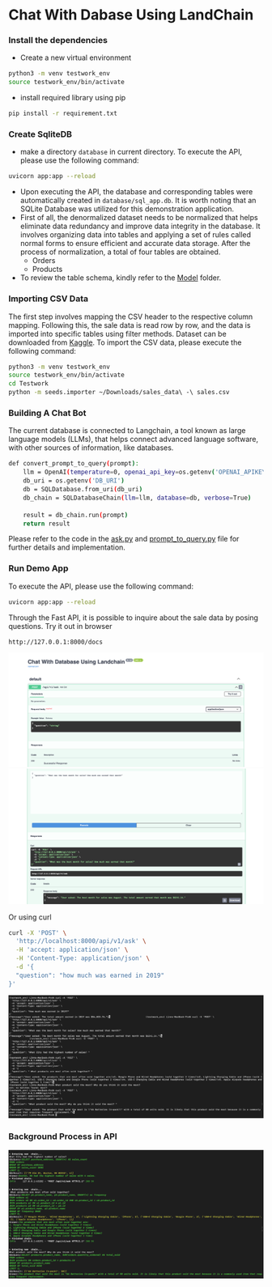 # Chat With Dabase Using LandChain

### Install the dependencies
- Create a new virtual environment
```sh
python3 -m venv testwork_env
source testwork_env/bin/activate
```
- install required library using pip
```sh
pip install -r requirement.txt
```

### Create SqliteDB
- make a directory `database` in current directory.
To execute the API, please use the following command:
```sh
uvicorn app:app --reload
```
- Upon executing the API, the database and corresponding tables were automatically created in `database/sql_app.db`. It is worth noting that an SQLite Database was utilized for this demonstration application.
- First of all, the denormalized dataset needs to be normalized that helps eliminate data redundancy and improve data integrity in the database. It involves organizing data into tables and applying a set of rules called normal forms to ensure efficient and accurate data storage. After the process of normalization, a total of four tables are obtained.
    - Orders
    - Products
- To review the table schema, kindly refer to the [Model](https://github.com/NandarLinn/ChatWithDatabaseUsingLangChain/tree/main/models) folder.
 
### Importing CSV Data
The first step involves mapping the CSV header to the respective column mapping. Following this, the sale data is read row by row, and the data is imported into specific tables using filter methods.
Dataset can be downloaded from [Kaggle](https://www.kaggle.com/datasets/knightbearr/sales-product-data).
To import the CSV data, please execute the following command:
```sh
python3 -m venv testwork_env
source testwork_env/bin/activate
cd Testwork
python -m seeds.importer ~/Downloads/sales_data\ -\ sales.csv
```

### Building A Chat Bot
The current database is connected to Langchain, a tool known as large language models (LLMs), that helps connect advanced language software, with other sources of information, like databases.
```sh
def convert_prompt_to_query(prompt):
    llm = OpenAI(temperature=0, openai_api_key=os.getenv('OPENAI_APIKEY'), model_name='gpt-3.5-turbo')
    db_uri = os.getenv('DB_URI')
    db = SQLDatabase.from_uri(db_uri)
    db_chain = SQLDatabaseChain(llm=llm, database=db, verbose=True)

    result = db_chain.run(prompt)
    return result
```
Please refer to the code in the [ask.py](https://github.com/NandarLinn/ChatWithDatabaseUsingLangChain/blob/main/apis/v1/ask.py) and [prompt_to_query.py](https://github.com/NandarLinn/ChatWithDatabaseUsingLangChain/blob/main/modules/prompt_to_query.py) file for further details and implementation.

### Run Demo App
To execute the API, please use the following command:
```sh
uvicorn app:app --reload
```
Through the Fast API, it is possible to inquire about the sale data by posing questions.
Try it out in browser
```sh
http://127.0.0.1:8000/docs
```
![Alt](https://github.com/NandarLinn/ChatWithDatabaseUsingLangChain/blob/main/pictures/1.png)
![Alt](https://github.com/NandarLinn/ChatWithDatabaseUsingLangChain/blob/main/pictures/2.png)

Or using curl
```sh
curl -X 'POST' \
  'http://localhost:8000/api/v1/ask' \
  -H 'accept: application/json' \
  -H 'Content-Type: application/json' \
  -d '{
  "question": "how much was earned in 2019"
}'
```
![Alt](https://github.com/NandarLinn/ChatWithDatabaseUsingLangChain/blob/main/pictures/3.png)

### Background Process in API
![Alt](https://github.com/NandarLinn/ChatWithDatabaseUsingLangChain/blob/main/pictures/4.png)



